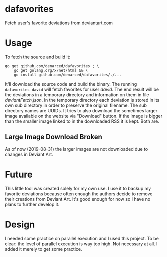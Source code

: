 # dafavorites
Fetch user's favorite deviations from deviantart.com

# Usage
To fetch the source and build it:

    go get github.com/denarced/dafavorites ; \
        go get golang.org/x/net/html && \
        go install github.com/denarced/dafavorites/./...
  
It'll download the source code and build the binary. The running `dafavorites david` will fetch favorites for user _david_. The end result will be the deviations in a temporary directory and information on them in file _deviantFetch.json_. In the temporary directory each deviation is stored in its own sub directory in order to preserve the original filename. The sub directory names are UUIDs. It tries to also download the sometimes larger image available on the website via "Download" button. If the image is bigger than the smaller image linked to in the downloaded RSS it is kept. Both are.

## Large Image Download Broken

As of now (2019-08-31) the larger images are not downloaded due to changes in Deviant Art.

# Future
This little tool was created solely for my own use. I use it to backup my favorite deviations because often enough the authors decide to remove their creations from Deviant Art. It's good enough for now so I have no plans to further develop it.

# Design
I needed some practice on parallel execution and I used this project. To be clear: the level of parallel execution is way too high. Not necessary at all. I added it merely to get some practice.

